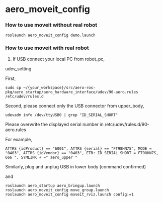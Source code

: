 # aero\_moveit\_config

### How to use moveit without real robot

```
roslaunch aero_moveit_config demo.launch
```

### How to use moveit with real robot
1. If USB connect your local PC from robot_pc, 

udev_setting

First, 
```
sudo cp ~/{your_workspace}/src/aero-ros-pkg/aero_startup/aero_hardware_interface/udev/90-aero.rules /etc/udev/rules.d
```

Second, please connect only the USB connector from upper_body,
```
udevadm info /dev/ttyUSB0 | grep "ID_SERIAL_SHORT" 
```
Please overwrite the displayed serial number in /etc/udev/rules.d/90-aero.rules

For example, 
```
ATTRS {idProduct} == "6001", ATTRS {serial} == "FT98HN7S", MODE = "0403", ATTRS {idVendor} == "0403", ETR: ID_SERIAL_SHORT = FT98HN7S, 666 ", SYMLINK + =" aero_upper "
```
Similarly, plug and unplug USB in lower body (command confirmed)


and 
```
roslaunch aero_startup aero_bringup.launch
roslaunch aero_moveit_config move_group.launch
roslaunch aero_moveit_config moveit_rviz.launch config:=1
```


